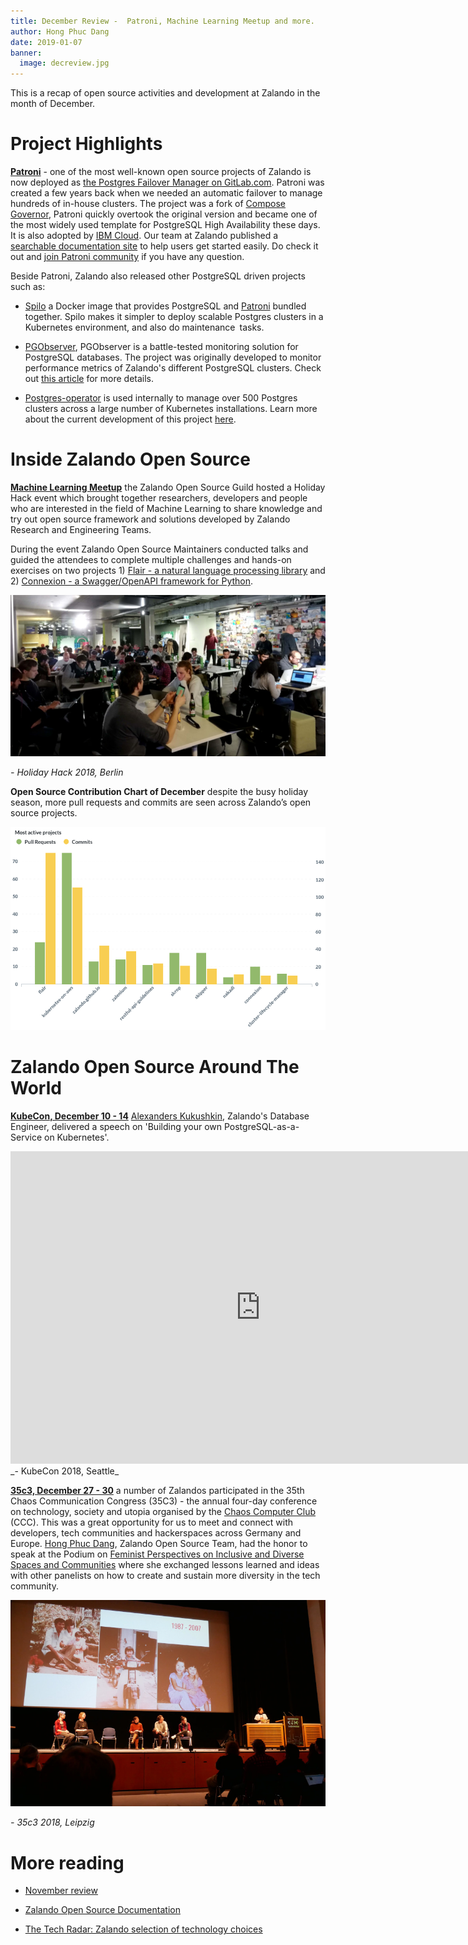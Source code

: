 ```yaml
---
title: December Review -  Patroni, Machine Learning Meetup and more. 
author: Hong Phuc Dang 
date: 2019-01-07
banner:
  image: decreview.jpg
---
```

This is a recap of open source activities and development at Zalando in the month of December. 

# Project Highlights 

[**Patroni**](https://github.com/zalando/patroni) - one of the most well-known open source projects of Zalando is now deployed as [the Postgres Failover Manager on GitLab.com](https://about.gitlab.com/2018/12/05/availability-postgres-patroni/). Patroni was created a few years back when we needed an automatic failover to manage hundreds of in-house clusters. The project was a fork of [Compose Governor](https://github.com/compose/governor), Patroni quickly overtook the original version and became one of the most widely used template for PostgreSQL High Availability these days. It is also adopted by [IBM Cloud](https://www.ibm.com/blogs/bluemix/2018/09/an-update-on-the-updating-of-ibm-cloud-compose-for-postgresql). Our team at Zalando published a [searchable documentation site](https://patroni.readthedocs.io/en/latest/) to help users get started easily. Do check it out and [join Patroni community](https://github.com/zalando/patroni#community) if you have any question.

Beside Patroni, Zalando also released other PostgreSQL driven projects such as:

- [Spilo](https://github.com/zalando/spilo) a Docker image that provides PostgreSQL and [Patroni](https://github.com/zalando/patroni) bundled together. Spilo makes it simpler to deploy scalable Postgres clusters in a Kubernetes environment, and also do maintenance tasks.

- [PGObserver](https://github.com/zalando/PGObserver), PGObserver is a battle-tested monitoring solution for PostgreSQL databases. The project was originally developed to monitor performance metrics of Zalando's different PostgreSQL clusters. Check out [this article](https://opensource.zalando.com/PGObserver/) for more details.

- [Postgres-operator](https://github.com/zalando-incubator/postgres-operator) is used internally to manage over 500 Postgres clusters across a large number of Kubernetes installations. Learn more about the current development of this project [here](https://opensource.zalando.com/blog/2018/11/postgres-operator/).


# Inside Zalando Open Source 

[**Machine Learning Meetup**](https://www.meetup.com/Zalando-Tech-Events-Berlin/events/256912495/) the Zalando Open Source Guild hosted a Holiday Hack event which brought together researchers, developers and people who are interested in the field of Machine Learning to share knowledge and try out open source framework and solutions developed by Zalando Research and Engineering Teams.

During the event Zalando Open Source Maintainers conducted talks and guided the attendees to complete multiple challenges and hands-on exercises on  two projects 1) [Flair - a natural language processing library](https://github.com/zalandoresearch/flair)  and 2) [Connexion - a Swagger/OpenAPI framework for Python](). 

![holidayhack](/assets/img/holidayhack.jpg)

_- Holiday Hack 2018, Berlin_

**Open Source Contribution Chart of December** despite the busy holiday season, more pull requests and commits are seen across Zalando’s open source projects.
 
![decembercontribution](/assets/img/december.png)


# Zalando Open Source Around The World 

[**KubeCon, December 10 - 14**](https://events.linuxfoundation.org/events/kubecon-cloudnativecon-north-america-2018/) [Alexanders Kukushkin](https://de.linkedin.com/in/cyberdemn), Zalando's Database Engineer, delivered a speech on 'Building your own PostgreSQL-as-a-Service on Kubernetes'. 

<iframe width="800" height="500" src="https://www.youtube.com/embed/G8MnpkbhClc" frameborder="0" allow="accelerometer; autoplay; encrypted-media; gyroscope; picture-in-picture" allowfullscreen></iframe>
_- KubeCon 2018, Seattle_


[**35c3, December 27 - 30**](https://media.ccc.de) a number of Zalandos participated in the 35th Chaos Communication Congress (35C3) - the annual four-day conference on technology, society and utopia organised by the [Chaos Computer Club](https://www.ccc.de/) (CCC). This was a great opportunity for us to meet and connect with developers, tech communities and hackerspaces across Germany and Europe. [Hong Phuc Dang](https://www.linkedin.com/in/hongphucdang), Zalando Open Source Team, had the honor to speak at the Podium on [Feminist Perspectives on Inclusive and Diverse Spaces and Communities](https://youtu.be/NDcwl3n47ak) where she exchanged lessons learned and ideas with other panelists on how to create and sustain more diversity in the tech community.

![35c3](/assets/img/35c3.jpg)

_- 35c3 2018, Leipzig_


# More reading

- [November review](https://opensource.zalando.com/blog/2018/12/november-review/)

- [Zalando Open Source Documentation](https://opensource.zalando.com/docs)

- [The Tech Radar: Zalando selection of technology choices](https://opensource.zalando.com/tech-radar/)


